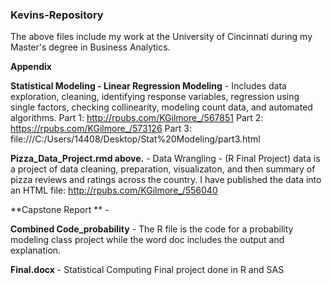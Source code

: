 ### Kevins-Repository

The above files include my work at the University of Cincinnati during my Master's degree in Business Analytics. 

**Appendix**

**Statistical Modeling - Linear Regression Modeling** - Includes data exploration, cleaning, identifying response variables, regression using single factors, checking collinearity, modeling count data, and automated algorithms. 
Part 1: http://rpubs.com/KGilmore_/567851
Part 2: https://rpubs.com/KGilmore_/573126
Part 3: file:///C:/Users/14408/Desktop/Stat%20Modeling/part3.html

**Pizza_Data_Project.rmd above.** - Data Wrangling - (R Final Project) data is a project of data cleaning, preparation, visualizaton, and then summary of pizza reviews and ratings across the country. I have published the data into an HTML file:
http://rpubs.com/KGilmore_/556040

**Capstone Report ** - 

**Combined Code_probability** - The R file is the code for a probability modeling class project while the word doc includes the output and explanation. 

**Final.docx** - Statistical Computing Final project done in R and SAS 

 
